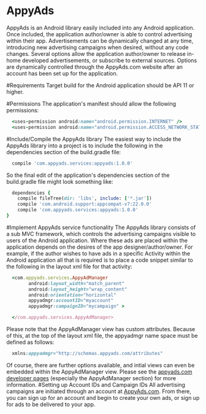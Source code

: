 # AppyAds
AppyAds is an Android library easily included into any Android application.  Once included, the application author/owner is able to control advertising within their app.  Advertisements can be dynamically changed at any time, introducing new advertising campaigns when desired, without any code changes.  Several options allow the application author/owner to release in-home developed advertisements, or subscribe to external sources.  Options are dynamically controlled through the AppyAds.com website after an account has been set up for the application.

#Requirements
Target build for the Android application should be API 11 or higher.

#Permissions
The application's manifest should allow the following permissions:
```ruby
  <uses-permission android:name="android.permission.INTERNET" />
  <uses-permission android:name="android.permission.ACCESS_NETWORK_STATE" />
```

#Include/Compile the AppyAds library
The easiest way to include the AppyAds library into a project is to include the following in the dependencies section of the build.gradle file:
```ruby
  compile 'com.appyads.services:appyads:1.0.0'
```
So the final edit of the application's dependencies section of the build.gradle file might look something like:
```ruby
  dependencies {
    compile fileTree(dir: 'libs', include: ['*.jar'])
    compile 'com.android.support:appcompat-v7:22.0.0'
    compile 'com.appyads.services:appyads:1.0.0'
}
```
#Implement AppyAds service functionality
The AppyAds library consists of a sub MVC framework, which controls the advertising campaigns visible to users of the Android application.  Where these ads are placed within the application depends on the desires of the app designer/author/owner. For example, if the author wishes to have ads in a specific Activity within the Android application all that is required is to place a code snippet similar to the following in the layout xml file for that activity:
```ruby
  <com.appyads.services.AppyAdManager
        android:layout_width="match_parent"
        android:layout_height="wrap_content"
        android:orientation="horizontal"
        appyadmgr:accountID="myaccount"
        appyadmgr:campaignID="mycampaign" >

  </com.appyads.services.AppyAdManager>
```
Please note that the AppyAdManager view has custom attributes.  Because of this, at the top of the layout xml file, the appyadmgr name space must be defined as follows:
```ruby
  xmlns:appyadmgr="http://schemas.appyads.com/attributes"
```
Of course, there are further options available, and intial views can even be embedded within the AppyAdManager view.  Please see the <a href="http://appyads.com/support/docs/android/">appyads.com developer pages</a> (especially the AppyAdManager section) for more information.
#Setting up Account IDs and Campaign IDs
All advertising campaigns are initiated through an account at <a href="appyads.com">AppyAds.com</a>.  From there, you can sign up for an account and begin to create your own ads, or sign up for ads to be delivered to your app.

